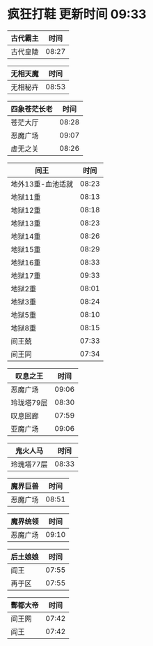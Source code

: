 # 疯狂打鞋 更新时间 09:33

| 古代霸主   | 时间    |
|--------|-------|
| 古代皇陵 | 08:27 |

| 无相天魔   | 时间    |
|--------|-------|
| 无相秘卉 | 08:53 |

| 四象苍茫长老   | 时间    |
|--------|-------|
| 苍茫大厅 | 08:28 |
| 恶魔广场 | 09:07 |
| 虚无之关 | 08:26 |

| 间王   | 时间    |
|--------|-------|
| 地外13重-血池适就 | 08:23 |
| 地狱11重 | 08:13 |
| 地狱12重 | 08:18 |
| 地狱13重 | 08:23 |
| 地狱14重 | 08:26 |
| 地狱15重 | 08:29 |
| 地狱16重 | 08:33 |
| 地狱17重 | 09:33 |
| 地狱2重 | 08:01 |
| 地狱3重 | 08:24 |
| 地狱5重 | 08:10 |
| 地狱8重 | 08:15 |
| 间王兢 | 07:33 |
| 间王同 | 07:34 |

| 叹息之王   | 时间    |
|--------|-------|
| 恶魔广场 | 09:06 |
| 玲珑塔79层 | 08:30 |
| 叹息回廊 | 07:59 |
| 亚魔广场 | 09:06 |

| 鬼火人马   | 时间    |
|--------|-------|
| 玲瑰塔77层 | 08:33 |

| 魔界巨兽   | 时间    |
|--------|-------|
| 恶魔广场 | 08:51 |

| 魔界统领   | 时间    |
|--------|-------|
| 恶魔广场 | 09:10 |

| 后土娘娘   | 时间    |
|--------|-------|
| 阎王 | 07:55 |
| 再于区 | 07:55 |

| 酆都大帝   | 时间    |
|--------|-------|
| 间王网 | 07:42 |
| 阎王 | 07:42 |